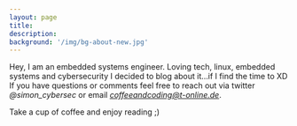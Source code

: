 ```yaml
---
layout: page
title: 
description:
background: '/img/bg-about-new.jpg'
---
```


Hey, I am an embedded systems engineer. Loving tech, linux, embedded systems and cybersecurity I decided to blog about it...if I find the time to XD  
If you have questions or comments feel free to reach out via twitter *@simon_cybersec* or email *coffeeandcoding@t-online.de*.

Take a cup of coffee and enjoy reading ;)